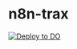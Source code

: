 # n8n-trax

[![Deploy to DO](https://www.deploytodo.com/do-btn-blue.svg)](https://cloud.digitalocean.com/apps/new?repo=https://github.com/domeraki/n8n/tree/master)

